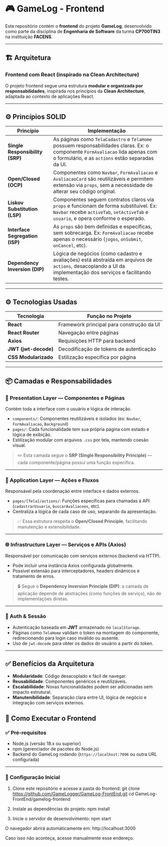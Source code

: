 # 🎮 GameLog - Frontend

Este repositório contém o **frontend** do projeto **GameLog**, desenvolvido como parte da disciplina de **Engenharia de Software** da turma **CP700TIN3** na instituição **FACENS**.

---

## 🏗️ Arquitetura

### Frontend com React (inspirado na Clean Architecture)

O projeto frontend segue uma estrutura **modular e organizada por responsabilidades**, inspirada nos princípios da **Clean Architecture**, adaptada ao contexto de aplicações React.

---

## ⚙️ Princípios SOLID

| Princípio                    | Implementação |
|-----------------------------|---------------|
| **Single Responsibility (SRP)** | As páginas como `TelaCadastro` e `TelaHome` possuem responsabilidades claras. Ex: o componente `FormAvaliacao` lida apenas com o formulário, e as `actions` estão separadas da UI. |
| **Open/Closed (OCP)**         | Componentes como `Navbar`, `FormAvaliacao` e `AvaliacaoCard` são reutilizáveis e permitem extensão via `props`, sem a necessidade de alterar seu código original. |
| **Liskov Substitution (LSP)** | Componentes seguem contratos claros via `props` e funcionam de forma substituível. Ex: `Navbar` recebe `activeTab`, `setActiveTab` e `usuario`, e opera conforme o esperado. |
| **Interface Segregation (ISP)** | As `props` são bem definidas e específicas, sem sobrecarga. Ex: `FormAvaliacao` recebe apenas o necessário (`jogos`, `onSubmit`, `onCancel`, etc). |
| **Dependency Inversion (DIP)** | Lógica de negócios (como cadastro e avaliações) está abstraída em arquivos de `actions`, desacoplando a UI da implementação dos serviços e facilitando testes. |

---

## ⚙️ Tecnologias Usadas

| Tecnologia       | Função no Projeto                              |
|------------------|------------------------------------------------|
| **React**        | Framework principal para construção da UI      |
| **React Router** | Navegação entre páginas                        |
| **Axios**        | Requisições HTTP para backend                  |
| **JWT (jwt-decode)** | Decodificação de tokens de autenticação  |
| **CSS Modularizado** | Estilização específica por página         |

---

## 📦 Camadas e Responsabilidades

### 🧱 Presentation Layer — Componentes e Páginas
Contém toda a interface com o usuário e lógica de interação.

- `components/`: Componentes reutilizáveis e isolados (ex: `Navbar`, `FormAvaliacao`, `Background`)
- `pages/`: Cada funcionalidade tem sua própria página com estado e lógica de exibição.
- Estilização modular com arquivos `.css` por tela, mantendo coesão visual.

> ✏️ Esta camada segue o **SRP (Single Responsibility Principle)** — cada componente/página possui uma função específica.

---

### 🔁 Application Layer — Ações e Fluxos

Responsável pela coordenação entre interface e dados externos.

- `pages/[Tela]/actions/`: Funções específicas para chamadas à API (`cadastrarUsuario`, `buscarAvaliacoes`, etc).
- Centraliza a lógica de cada caso de uso, separando da apresentação.

> ✅ Essa estrutura respeita o **Open/Closed Principle**, facilitando manutenção e extensibilidade.

---

### 🌐 Infrastructure Layer — Serviços e APIs (Axios)

Responsável por comunicação com serviços externos (backend via HTTP).

- Pode incluir uma instância Axios configurada globalmente.
- Possível extensão para interceptadores, headers dinâmicos e tratamento de erros.

> 🔒 Segue o **Dependency Inversion Principle (DIP)**: a camada de aplicação depende de abstrações (como funções de serviço), não de implementações diretas.

---

### 🔐 Auth & Sessão

- Autenticação baseada em **JWT** armazenado no `localStorage`.
- Páginas como `TelaHome` validam o token na montagem do componente, redirecionando para login caso inválido ou ausente.
- Uso de `jwt-decode` para obter os dados do usuário a partir do token.

---

## ✅ Benefícios da Arquitetura

- **Modularidade**: Código desacoplado e fácil de navegar.
- **Reusabilidade**: Componentes genéricos e reutilizáveis.
- **Escalabilidade**: Novas funcionalidades podem ser adicionadas sem impacto estrutural.
- **Manutenibilidade**: Separação clara entre UI, lógica de negócio e integração com serviços externos.


## 🚀 Como Executar o Frontend

### ✅ Pré-requisitos

- Node.js (versão 18.x ou superior)  
- npm (gerenciador de pacotes do Node.js)  
- Backend do GameLog rodando (`https://localhost:7096` ou outra URL configurada)  

---

### 🔧 Configuração Inicial

1. Clone este repositório e acesse a pasta do frontend:
git clone https://github.com/GameLogger/GameLog-FrontEnd.git
cd GameLog-FrontEnd/gamelog-frontend

2. Instale as dependências do projeto:
npm install

3. Inicie o servidor de desenvolvimento:
npm start

O navegador abrirá automaticamente em:
http://localhost:3000

Caso isso não aconteça, acesse manualmente esse endereço.

